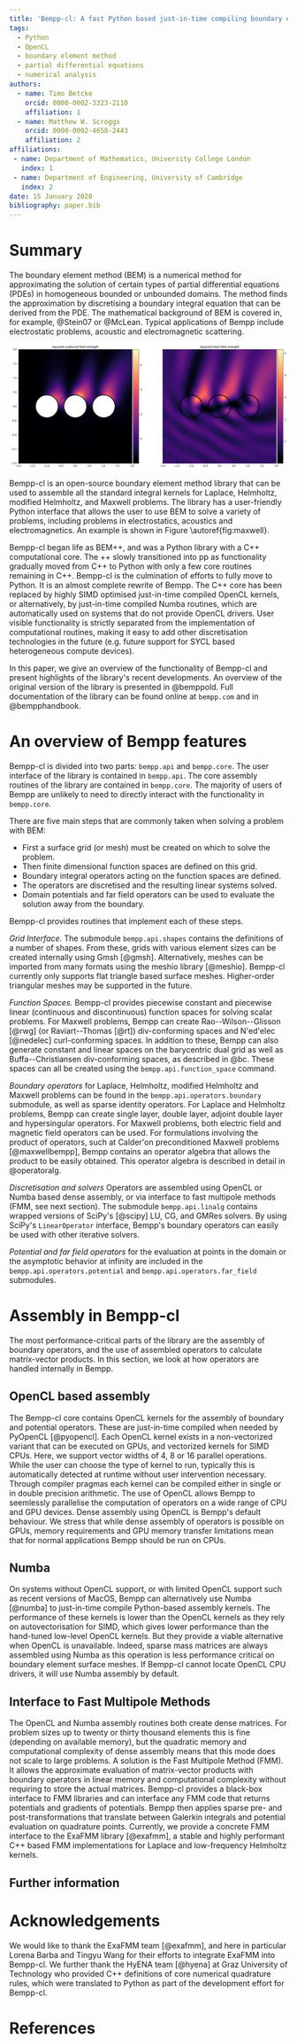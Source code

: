 ```yaml
---
title: 'Bempp-cl: A fast Python based just-in-time compiling boundary element library. '
tags:
  - Python
  - OpenCL
  - boundary element method
  - partial differential equations
  - numerical analysis
authors:
  - name: Timo Betcke
    orcid: 0000-0002-3323-2110
    affiliation: 1
  - name: Matthew W. Scroggs
    orcid: 0000-0002-4658-2443
    affiliation: 2
affiliations:
 - name: Department of Mathematics, University College London
   index: 1
 - name: Department of Engineering, University of Cambridge
   index: 2
date: 15 January 2020
bibliography: paper.bib
---
```


# Summary

The boundary element method (BEM) is a numerical method for approximating the solution of certain types of partial differential equations (PDEs) in homogeneous bounded or unbounded domains.
The method finds the approximation by discretising a boundary integral equation that can be derived from the PDE. The mathematical
background of BEM is covered in, for example, @Stein07 or @McLean. Typical applications of Bempp include electrostatic problems, acoustic and electromagnetic scattering.

![Solution of an electromagnetic scattering problem solved with Bempp-cl. \label{fig:maxwell}](maxwell.png)

Bempp-cl is an open-source boundary element method library that can be used to assemble all the standard integral kernels for
Laplace, Helmholtz, modified Helmholtz, and Maxwell problems. The library has a user-friendly Python interface that allows the
user to use BEM to solve a variety of problems, including problems in electrostatics, acoustics and electromagnetics. An example is shown in Figure \autoref{fig:maxwell}.


Bempp-cl began life as BEM++, and was a Python library with a C++ computational core. The ++ slowly transitioned into pp as
functionality gradually moved from C++ to Python with only a few core routines remaining in C++. Bempp-cl is the culmination of efforts to fully move to Python. It is an almost complete rewrite of Bempp. The C++ core has been replaced by highly SIMD optimised just-in-time compiled OpenCL kernels, or alternatively, by just-in-time compiled Numba routines, which are automatically used on systems that do not provide OpenCL drivers. User visible functionality is strictly separated from the implementation of computational routines, making it easy to add other discretisation technologies in the future (e.g. future support for SYCL based heterogeneous compute devices).

In this paper, we give an overview of the functionality of Bempp-cl and present highlights of the library's recent developments.
An overview of the original version of the library is presented in @bemppold. Full documentation of the library can be found
online at ``bempp.com`` and in @bempphandbook.

# An overview of Bempp features

Bempp-cl is divided into two parts: `bempp.api` and `bempp.core`.
The user interface of the library is contained in `bempp.api`.
The core assembly routines of the library are contained in `bempp.core`. The majority of users of Bempp are unlikely to need
to directly interact with the functionality in `bempp.core`.

There are five main steps that are commonly taken when solving a problem with BEM:

- First a surface grid (or mesh) must be created on which to solve the problem.
- Then finite dimensional function spaces are defined on this grid.
- Boundary integral operators acting on the function spaces are defined.
- The operators are discretised and the resulting linear systems solved.
- Domain potentials and far field operators can be used to evaluate the solution away from the boundary.

Bempp-cl provides routines that implement each of these steps.

*Grid Interface.* The submodule `bempp.api.shapes` contains the definitions of a number of shapes. From these, grids with various element
sizes can be created internally using Gmsh [@gmsh]. Alternatively, meshes can be imported from many formats using the
meshio library [@meshio]. Bempp-cl currently only supports flat triangle based surface meshes. Higher-order triangular meshes may be supported
in the future.

*Function Spaces.* Bempp-cl provides piecewise constant and piecewise linear (continuous and discontinuous) function spaces for solving scalar problems.
For Maxwell problems, Bempp can create Rao--Wilson--Glisson [@rwg] (or Raviart--Thomas [@rt]) div-conforming spaces and
N\'ed\'elec [@nedelec] curl-conforming spaces. In addition to these, Bempp can also generate constant and linear spaces on the
barycentric dual grid as well as Buffa--Christiansen div-conforming spaces, as described in @bc. These spaces can all be
created using the `bempp.api.function_space` command.

*Boundary operators* for Laplace, Helmholtz, modified Helmholtz and Maxwell problems can be found in the `bempp.api.operators.boundary`
submodule, as well as sparse identity operators. For Laplace and Helmholtz problems, Bempp can create single layer, double layer,
adjoint double layer and hypersingular operators. For Maxwell problems, both electric field and magnetic field operators can be used.
For formulations involving the product of operators, such at Calder\'on preconditioned Maxwell problems [@maxwellbempp], Bempp
contains an operator algebra that allows the product to be easily obtained. This operator algebra is described in detail in @operatoralg.

  *Discretisation and solvers* Operators are assembled using OpenCL or Numba based dense assembly, or via interface to fast multipole methods (FMM, see next section). The submodule `bempp.api.linalg` contains wrapped versions of SciPy's [@scipy] LU, CG, and GMRes solvers. By using SciPy's `LinearOperator`
interface, Bempp's boundary operators can easily be used with other iterative solvers.

*Potential and far field operators* for the evaluation at points in the domain or the asymptotic behavior at infinity are included in the `bempp.api.operators.potential` and `bempp.api.operators.far_field` submodules. 

# Assembly in Bempp-cl
The most performance-critical parts of the library are the assembly of boundary operators, and the use of assembled operators to calculate matrix-vector
products. In this section, we look at how operators are handled internally in Bempp.

## OpenCL based assembly
The Bempp-cl core contains OpenCL kernels for the assembly of boundary and potential operators. These are just-in-time compiled when needed by
PyOpenCL [@pyopencl]. Each OpenCL kernel exists in a non-vectorized variant that can be executed on GPUs, and vectorized kernels for SIMD CPUs. Here, we support vector widths of 4, 8 or 16 parallel operations. While the user can choose the type of kernel to run, typically this is automatically detected at runtime without user intervention necessary. Through compiler pragmas each kernel can be compiled either in single or in double precision arithmetic.
The use of OpenCL allows Bempp to seemlessly parallelise the computation of operators on a wide range of CPU and GPU devices.
Dense assembly using OpenCL is Bempp's default behaviour. We stress that while dense assembly of operators is possible on GPUs, memory requirements and GPU memory transfer limitations mean that for normal applications Bempp should be run on CPUs.

## Numba
On systems without OpenCL support, or with limited OpenCL support such as recent versions of MacOS, Bempp can alternatively use Numba [@numba]
to just-in-time compile Python-based assembly kernels. The performance of these kernels is lower than the OpenCL kernels as they rely on autovectorisation for SIMD, which gives lower performance than the hand-tuned low-level OpenCL kernels. But they provide a viable alternative when OpenCL is unavailable. Indeed, sparse mass matrices are always assembled using Numba as this operation is less performance critical on boundary element surface meshes. If Bempp-cl cannot locate OpenCL CPU drivers, it will use Numba assembly by default. 

## Interface to Fast Multipole Methods
The OpenCL and Numba assembly routines both create dense matrices. For problem sizes up to twenty or thirty thousand elements this is fine (depending on available memory), but the quadratic memory and computational complexity of dense assembly means that this mode does not scale to large problems. A solution is the Fast Multipole Method (FMM). It allows the approximate evaluation of matrix-vector products with boundary operators in linear memory and computational complexity without requiring to store the actual matrices. Bempp-cl provides a black-box interface to FMM libraries and can interface any FMM code that returns potentials and gradients of potentials. Bempp then applies sparse pre- and post-transformations that translate between Galerkin integrals and potential evaluation on quadrature points. Currently, we provide a concrete FMM interface to the ExaFMM library [@exafmm], a stable and highly performant C++ based FMM implementations for Laplace and low-frequency Helmholtz kernels. 

## Further information

# Acknowledgements
We would like to thank the ExaFMM team [@exafmm], and here in particular Lorena Barba and Tingyu Wang for their efforts to integrate ExaFMM into Bempp-cl. We further thank the HyENA team [@hyena] at Graz University of Technology who provided C++ definitions of core numerical quadrature rules, which were translated to Python as part of the development effort for Bempp-cl.
    
# References

